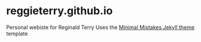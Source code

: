 # reggieterry.github.io

Personal webiste for Reginald Terry
Uses the [Minimal Mistakes Jekyll theme](https://mmistakes.github.io/minimal-mistakes/) template
